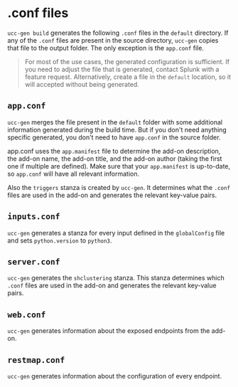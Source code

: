 # .conf files

`ucc-gen build` generates the following `.conf` files in the `default` directory.
If any of the `.conf` files are present in the source directory, `ucc-gen` copies that file to the output folder. The only exception is the `app.conf` file.

> For most of the use cases, the generated configuration is sufficient. If you
> need to adjust the file that is generated, contact Splunk with a feature
> request. Alternatively, create a file in the `default` location, so it will accepted
> without being generated.

## `app.conf`

`ucc-gen` merges the file present in the `default` folder with some
additional information generated during the build time. But if you don't need
anything specific generated, you don't need to have `app.conf` in the source folder.

app.conf uses the `app.manifest` file to determine the add-on description, the add-on name,
the add-on title, and the add-on author (taking the first one if multiple are defined).
Make sure that your `app.manifest` is up-to-date, so `app.conf` will have all relevant information.

Also the `triggers` stanza is created by `ucc-gen`. It determines what
the `.conf` files are used in the add-on and generates the relevant key-value
pairs.

## `inputs.conf`

`ucc-gen` generates a stanza for every input defined in the `globalConfig`
file and sets `python.version` to `python3`.

## `server.conf`

`ucc-gen` generates the `shclustering` stanza. This stanza determines which
`.conf` files are used in the add-on and generates the relevant key-value pairs.

## `web.conf`

`ucc-gen` generates information about the exposed endpoints from the add-on.

## `restmap.conf`

`ucc-gen` generates information about the configuration of every endpoint.
